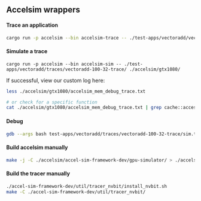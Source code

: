 ## Accelsim wrappers

#### Trace an application
```bash
cargo run -p accelsim --bin accelsim-trace -- ./test-apps/vectoradd/vectoradd 100 32
```

#### Simulate a trace
```
cargo run -p accelsim --bin accelsim-sim -- ./test-apps/vectoradd/traces/vectoradd-100-32-trace/ ./accelsim/gtx1080/
```

If successful, view our custom log here:
```bash
less ./accelsim/gtx1080/accelsim_mem_debug_trace.txt

# or check for a specific function
cat ./accelsim/gtx1080/accelsim_mem_debug_trace.txt | grep cache::access
```

#### Debug
```bash
gdb --args bash test-apps/vectoradd/traces/vectoradd-100-32-trace/sim.tmp.sh
```

#### Build accelsim manually
```bash
make -j -C ./accelsim/accel-sim-framework-dev/gpu-simulator/ > ./accelsim/build.log && true
```

#### Build the tracer manually
```bash
./accel-sim-framework-dev/util/tracer_nvbit/install_nvbit.sh
make -C ./accel-sim-framework-dev/util/tracer_nvbit/
```
